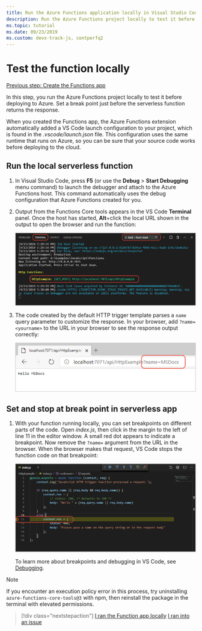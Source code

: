 ```yaml
---
title: Run the Azure Functions application locally in Visual Studio Code
description: Run the Azure Functions project locally to test it before deploying to Azure. Set a break point just before the serverless function returns the response.
ms.topic: tutorial
ms.date: 09/23/2019
ms.custom: devx-track-js, contperfq2
---
```


# Test the function locally

[Previous step: Create the Functions app](tutorial-vscode-serverless-node-create-local.md)

In this step, you run the Azure Functions project locally to test it before deploying to Azure. Set a break point just before the serverless function returns the response.

When you created the Functions app, the Azure Functions extension automatically added a VS Code launch configuration to your project, which is found in the *.vscode/launch.json* file. This configuration uses the same runtime that runs on Azure, so you can be sure that your source code works before deploying to the cloud.

## Run the local serverless function

1. In Visual Studio Code, press **F5** (or use the **Debug** > **Start Debugging** menu command) to launch the debugger and attach to the Azure Functions host. This command automatically uses the debug configuration that Azure Functions created for you.

1. Output from the Functions Core tools appears in the VS Code **Terminal** panel. Once the host has started, **Alt**+click the local URL shown in the output to open the browser and run the function:

    ![Output shown in VS Code Terminal panel when debugging locally](../media/functions-extension/local-test-output.png)

1. The code created by the default HTTP trigger template parses a `name` query parameter to customize the response. In your browser, add `?name=<yourname>` to the URL in your browser to see the response output correctly:

    ![HTTP trigger function parsing URL parameters](../media/functions-extension/local-test-browser.png)

## Set and stop at break point in serverless app

1. With your function running locally, you can set breakpoints on different parts of the code. Open *index.js*, then click in the margin to the left of line 11 in the editor window. A small red dot appears to indicate a breakpoint. Now remove the `?name=` argument from the URL in the browser. When the browser makes that request, VS Code stops the function code on that breakpoint:

    ![VS Code stopped on a breakpoint](../media/functions-extension/debugging-breakpoint.png)

    To learn more about breakpoints and debugging in VS Code, see [Debugging](https://code.visualstudio.com/docs/editor/debugging).

> [!Note]
>
> If you encounter an execution policy error in this process, try uninstalling `azure-functions-core-tools@3` with npm, then reinstall the package in the terminal with elevated permissions.

> [!div class="nextstepaction"]
> [I ran the Function app locally](tutorial-vscode-serverless-node-04.md) [I ran into an issue](https://www.research.net/r/PWZWZ52?tutorial=node-deployment-azurefunctions&step=run-app)
